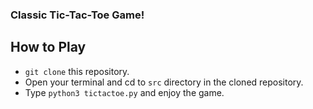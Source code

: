 <h3> Classic Tic-Tac-Toe Game! </h3>

<h2> How to Play </h2>

* `git clone` this repository.
* Open your terminal and cd to `src` directory in the cloned repository.
* Type `python3 tictactoe.py` and enjoy the game.

